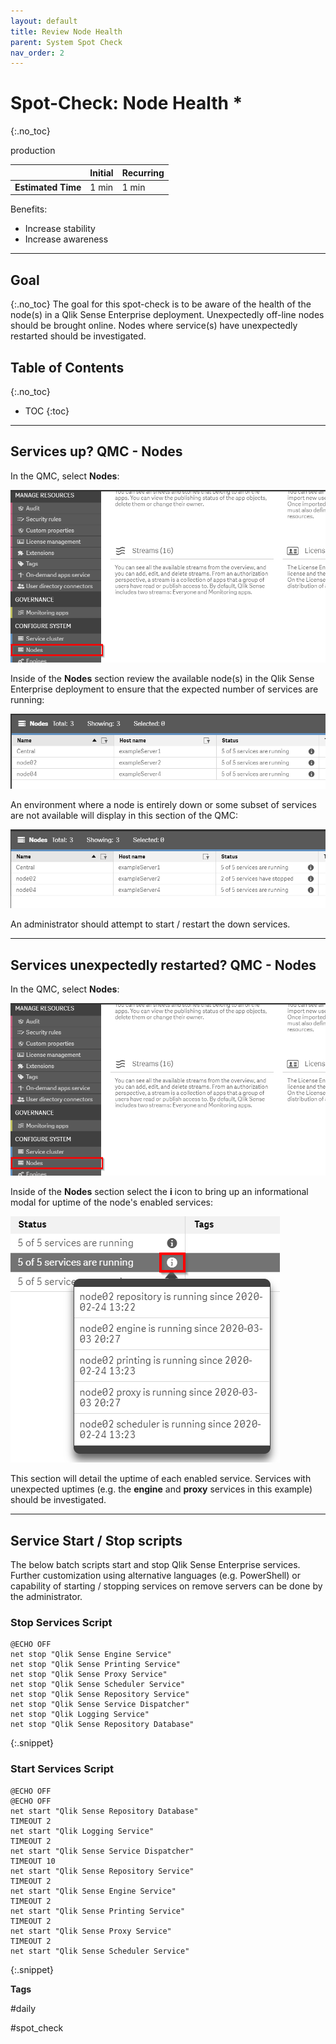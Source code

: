 ```yaml
---
layout: default
title: Review Node Health
parent: System Spot Check
nav_order: 2
---
```


# Spot-Check: Node Health <i class="fas fa-file-code fa-xs" title="API | Script Optional"></i>*
{:.no_toc}

<span class="label prod">production</span>

|                                  		                    | Initial | Recurring  |
|---------------------------------------------------------|---------|------------|
| <i class="far fa-clock fa-sm"></i> **Estimated Time**   | 1 min   | 1 min      |

Benefits:

  - Increase stability
  - Increase awareness
  
-------------------------

## Goal
{:.no_toc}
The goal for this spot-check is to be aware of the health of the node(s) in a Qlik Sense Enterprise deployment. Unexpectedly off-line nodes should be brought online. Nodes where service(s) have unexpectedly restarted should be investigated.

## Table of Contents
{:.no_toc}

* TOC
{:toc}
-------------------------

## Services up? QMC - Nodes

In the QMC, select **Nodes**:

[![nodes-1.png](images/nodes-1.png)](https://raw.githubusercontent.com/eapowertools/qs-admin-playbook/master/docs/system_spot_check/images/nodes-1.png)

Inside of the **Nodes** section review the available node(s) in the Qlik Sense Enterprise deployment to ensure that the expected number of services are running:

[![nodes-2.png](images/nodes-2.png)](https://raw.githubusercontent.com/eapowertools/qs-admin-playbook/master/docs/system_spot_check/images/nodes-2.png)

An environment where a node is entirely down or some subset of services are not available will display in this section of the QMC:

[![nodes-3.png](images/nodes-3.png)](https://raw.githubusercontent.com/eapowertools/qs-admin-playbook/master/docs/system_spot_check/images/nodes-3.png)

An administrator should attempt to start / restart the down services.

-------------------------

## Services unexpectedly restarted? QMC - Nodes

In the QMC, select **Nodes**:

[![nodes-1.png](images/nodes-1.png)](https://raw.githubusercontent.com/eapowertools/qs-admin-playbook/master/docs/system_spot_check/images/nodes-1.png)

Inside of the **Nodes** section select the **i** icon to bring up an informational modal for uptime of the node's enabled services:

[![nodes-4.png](images/nodes-4.png)](https://raw.githubusercontent.com/eapowertools/qs-admin-playbook/master/docs/system_spot_check/images/nodes-4.png)

This section will detail the uptime of each enabled service. Services with unexpected uptimes (e.g. the **engine** and **proxy** services in this example) should be investigated.

-------------------------

## Service Start / Stop scripts <i class="fas fa-file-code fa-xs" title="API | Requires Script"></i>

The below batch scripts start and stop Qlik Sense Enterprise services. Further customization using alternative languages (e.g. PowerShell) or capability of starting / stopping services on remove servers can be done by the administrator.

### Stop Services Script
```batch
@ECHO OFF
net stop "Qlik Sense Engine Service"
net stop "Qlik Sense Printing Service"
net stop "Qlik Sense Proxy Service"
net stop "Qlik Sense Scheduler Service"
net stop "Qlik Sense Repository Service"
net stop "Qlik Sense Service Dispatcher"
net stop "Qlik Logging Service"
net stop "Qlik Sense Repository Database"
```
{:.snippet}

### Start Services Script
```batch
@ECHO OFF
@ECHO OFF
net start "Qlik Sense Repository Database"
TIMEOUT 2
net start "Qlik Logging Service"
TIMEOUT 2
net start "Qlik Sense Service Dispatcher"
TIMEOUT 10
net start "Qlik Sense Repository Service"
TIMEOUT 2
net start "Qlik Sense Engine Service"
TIMEOUT 2
net start "Qlik Sense Printing Service"
TIMEOUT 2
net start "Qlik Sense Proxy Service"
TIMEOUT 2
net start "Qlik Sense Scheduler Service"
```
{:.snippet}

**Tags**

#daily

#spot_check

&nbsp;
